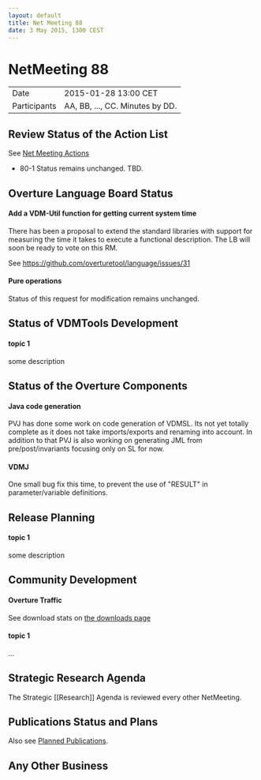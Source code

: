 ```yaml
---
layout: default
title: Net Meeting 88
date: 3 May 2015, 1300 CEST
---
```


<script src="http://code.jquery.com/jquery-1.11.1.min.js">
</script>
<script src="/javascripts/edit.js"></script>
<script>setEditButonNm();</script>

# NetMeeting 88

|||
|---|---|
| Date | 2015-01-28 13:00 CET |
| Participants | AA, BB, ..., CC.  Minutes by DD. |


## Review Status of the Action List

See [Net Meeting Actions](https://github.com/overturetool/overturetool.github.io/issues?utf8=%E2%9C%93&q=is%3Aissue+is%3Aaction+net-meeting)


* 80-1 Status remains unchanged. TBD.


## Overture Language Board Status

#### Add a VDM-Util function for getting current system time

There has been a proposal to extend the standard libraries with support for measuring the time it takes to execute a functional description. The LB will soon be ready to vote on this RM.

See https://github.com/overturetool/language/issues/31

#### Pure operations

Status of this request for modification remains unchanged.


## Status of VDMTools Development

#### topic 1

some description


##  Status of the Overture Components

#### Java code generation

PVJ has done some work on code generation of VDMSL. Its not yet totally complete as it does not take imports/exports and renaming into account. In addition to that PVJ is also working on generating JML from pre/post/invariants focusing only on SL for now.

#### VDMJ

One small bug fix this time, to prevent the use of "RESULT" in parameter/variable definitions.


##  Release Planning

#### topic 1

some description


##  Community Development

#### Overture Traffic

See download stats on [the downloads page](http://overturetool.org/download/)

#### topic 1
...


##  Strategic Research Agenda

The Strategic [[Research]] Agenda is reviewed every other NetMeeting.


##  Publications Status and Plans

Also see [Planned Publications](http://overturetool.org/publications/PlannedPublications.html).


##  Any Other Business

<div id="edit_page_div"></div>
